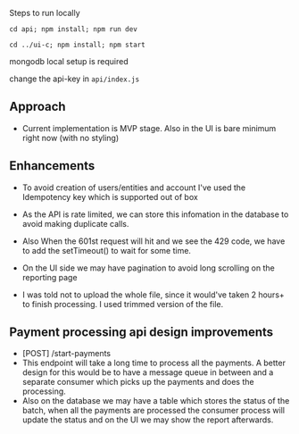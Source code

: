 

Steps to run locally

`cd api; npm install; npm run dev`

`cd ../ui-c; npm install; npm start`

mongodb local setup is required

change the api-key in `api/index.js`


## Approach
- Current implementation is MVP stage. Also in the UI is bare minimum right now (with no styling)

## Enhancements
- To avoid creation of users/entities and account I've used the Idempotency key which is supported out of box

- As the API is rate limited, we can store this infomation in the database to avoid making duplicate calls.

- Also When the 601st request will hit and we see the 429 code, we have to add the setTimeout() to wait for some time.

- On the UI side we may have pagination to avoid long scrolling on the reporting page

- I was told not to upload the whole file, since it would've taken 2 hours+ to finish processing. I used trimmed version of the file.

## Payment processing api design improvements 
- [POST] /start-payments
- This endpoint will take a long time to process all the payments. A better design for this would be to have a message queue in between and a separate consumer which picks up the payments and does the processing.
- Also on the database we may have a table which stores the status of the batch, when all the payments are processed the consumer process will update the status and on the UI we may show the report afterwards.
